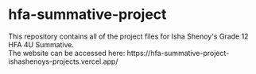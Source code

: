 # hfa-summative-project
<p>
This repository contains all of the project files for Isha Shenoy's Grade 12 HFA 4U Summative.
 <br>
The website can be accessed here: https://hfa-summative-project-ishashenoys-projects.vercel.app/
</p>
